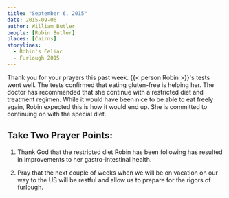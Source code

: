 ```yaml
---
title: "September 6, 2015"
date: 2015-09-06
author: William Butler
people: [Robin Butler]
places: [Cairns]
storylines:
  - Robin's Celiac
  - Furlough 2015
---
```


Thank you for your prayers this past week. {{< person Robin >}}'s tests went well. The tests confirmed that eating gluten-free is helping her. The doctor has recommended that she continue with a restricted diet and treatment regimen. While it would have been nice to be able to eat freely again, Robin expected this is how it would end up. She is committed to continuing on with the special diet.

## Take Two Prayer Points:

1. Thank God that the restricted diet Robin has been following has resulted in improvements to her gastro-intestinal health.

2. Pray that the next couple of weeks when we will be on vacation on our way to the US will be restful and allow us to prepare for the rigors of furlough.

